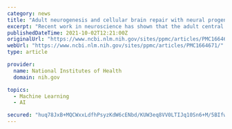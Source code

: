 ```yaml
---
category: news
title: "Adult neurogenesis and cellular brain repair with neural progenitors, precursors and stem cells"
excerpt: "Recent work in neuroscience has shown that the adult central nervous system (CNS) contains neural progenitors, precursors and stem cells that are capable of generating new neurons, astrocytes and oligodendrocytes."
publishedDateTime: 2021-10-02T12:21:00Z
originalUrl: "https://www.ncbi.nlm.nih.gov/sites/ppmc/articles/PMC1664671/"
webUrl: "https://www.ncbi.nlm.nih.gov/sites/ppmc/articles/PMC1664671/"
type: article

provider:
  name: National Institutes of Health
  domain: nih.gov

topics:
  - Machine Learning
  - AI

secured: "huq78JxB+MQCWxxLdfhPsyzKdW6cENbd/KUW3eq8VV0LTIJq10Sn6+M/5BIfwnrq40ybsPnq+vgohXpgE15V69y8KV4p4Qp2sL3ORKOZ1rscda5n5/Mvw79Ge7x1RWohKB1CGpEbcfDMEr0UVJvgiDekcgd4Z8OlN/tF+5AveL++jGhGdDUwTcrupXbo8lxD6wT2hFRiZXPvygK4AGDoDRuAFgRFSUjgj/Te2JGg2ueEqWX5E0Ooy/85PDEEIXiIuhpCmE5GDV7M3bZ5p1/i2rO1cMA1JIszn3mq5uJd2VuLVVm6OTPtkRUEmSqDYBK/7dtdJ5XMifiMDfz2kkuSZ3LdAHzruyBnGZN4P96EMzM=;uz6j59ag+I5vukp4cfqZ+w=="
---
```


